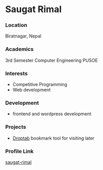 # Saugat Rimal

### Location

Biratnagar, Nepal

### Academics

3rd Semester Computer Engineering PUSOE

### Interests

- Competitive Programming
- Web development

### Development

- frontend and wordpress development

### Projects

- [Droptab](https://github.com/saugat-rimal/droptab) bookmark tool for visiting later

### Profile Link

[saugat-rimal](https://github.com/saugat-rimal)
